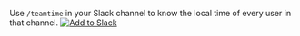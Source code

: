 Use `/teamtime` in your Slack channel to know the local time of every user in that channel.
[![Add to Slack](https://platform.slack-edge.com/img/add_to_slack@2x.png)](https://slack.com/oauth/authorize?client_id=198753798741.410005306742&scope=commands,channels:read,groups:read,mpim:read,im:read,users:read)
